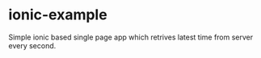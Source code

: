# ionic-example

Simple ionic based single page app which retrives latest time from server every second.
